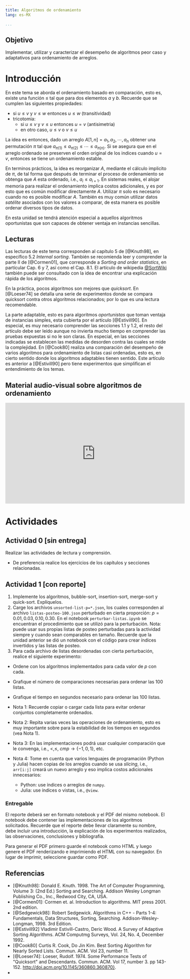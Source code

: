 ```yaml
---
title: Algoritmos de ordenamiento
lang: es-MX

...
```





## Objetivo
Implementar, utilizar y caracterizar el desempeño de algoritmos peor caso y adaptativos para ordenamiento de arreglos.

# Introducción

En este tema se aborda el ordenamiento basado en comparación, esto es, existe una función $\leq$ tal que para dos elementos $a$ y $b$. Recuerde que se cumplen las siguientes propiedades:

- si $u \leq v$ y $v \leq w$ entonces $u \leq w$ (transitividad)
- tricotomia:
  - si $u \leq v$ y $v \leq u$ entonces $u = v$ (antisimetria)
  - en otro caso, $u \leq v$ o $v \leq u$

La idea es entonces, dado un arreglo $A[1, n] = a_1, a_2, \cdots, a_n$ obtener una permutación $\pi$ tal que
$a_{\pi(1)} \leq a_{\pi(2)} \leq \cdots \leq a_{\pi(n)}$. Si se asegura que en el arreglo ordenado se preserven el orden original de los indices cuando $u = v$, entonces se tiene un ordenamiento estable.

En terminos prácticos, la idea es reorganizar $A$, mediante el cálculo implicito de $\pi$, de tal forma que después de terminar el proceso de ordenamiento se obtenga que $A$ esta ordenado, i.e., $a_i \leq a_{i+1}$. En sistemas reales, el alojar memoria para realizar el ordenamiento implica costos adicionales, y es por esto que es común modificar directamente $A$.
Utilizar $\pi$ solo es necesario cuando no es posible modificar $A$. También es muy común utilizar datos _satélite_ asociados con los valores a comparar, de esta manera es posible ordenar diversos tipos de datos.

En esta unidad se tendrá atención especial a aquellos algoritmos oportunistas que son capaces de obtener ventaja en instancias sencillas.

## Lecturas
Las lecturas de este tema corresponden al capítulo 5 de [@Knuth98], en específico 5.2 _Internal sorting_. También se recomienda leer y comprender la parte II de [@Cormen01], que corresponde a _Sorting and order statistics_, en partícular Cap. 6 y 7, así como el Cap. 8.1. El artículo de wikipedia [@SortWiki] también puede ser consultado con la idea de encontrar una explicación rápida de los algoritmos.

En la práctica, pocos algoritmos son mejores que _quicksort_. En [@Loeser74] se detalla una serie de experimentos donde se compara quicksort contra otros algoritmos relacionados; por lo que es una lectura recomendable.

La parte adaptable, esto es para algoritmos _oportunistas_ que toman ventaja de instancias simples, esta cubierta por el artículo [@Estivill90]. En especial, es muy necesario comprender las secciones 1.1 y 1.2, el resto del artículo debe ser leído aunque no invierta mucho tiempo en comprender las pruebas expuestas si no le son claras. En especial, en las secciones indicadas se establecen las medidas de desorden contra las cuales se mide la complejidad.
En [@Cook80] realiza una comparación del desempeño de varios algoritmos para ordenamiento de listas casi ordenadas, esto es, en cierto sentido donde los algoritmos adaptables tienen sentido. Este artículo es anterior a [@Estivill90] pero tiene experimentos que simplifican el entendimiento de los temas.


## Material audio-visual sobre algoritmos de ordenamiento

<iframe width="560" height="315" src="https://www.youtube.com/embed/F9jh0IJsg1w" frameborder="0" allow="accelerometer; autoplay; clipboard-write; encrypted-media; gyroscope; picture-in-picture" allowfullscreen></iframe>


# Actividades

## Actividad 0 [sin entrega]

Realizar las actividades de lectura y comprensión.
 - De preferencia realice los ejercicios de los capítulos y secciones relacionadas.
    
## Actividad 1 [con reporte]
1. Implemente los algoritmos, bubble-sort, insertion-sort, merge-sort y quick-sort. Explíquelos.
2. Carge los archivos `unsorted-list-p=*.json`, los cuales corresponden al archivo `listas-posteo-100.json` perturbado en cierta proporción: $p=0.01, 0.03, 0.10, 0.30$. En el notebook `perturbar-listas.ipynb` se encuentran el procedimiento que se utilizó para la perturbación. Nota: puede usar sus propias listas de posteo perturbadas para la actividad siempre y cuando sean comparables en tamaño. Recuerde que la unidad anterior se dió un notebook con el código para crear índices invertidos y las listas de posteo.
3. Para cada archivo de listas desordenadas con cierta perturbación, realice el siguiente experimento:
  - Ordene con los algoritmos implementados para cada valor de $p$ con cada.
  - Grafique el número de comparaciones necesarias para ordenar las 100 listas.
  - Grafique el tiempo en segundos necesario para ordenar las 100 listas.

- Nota 1: Recuerde copiar o cargar cada lista para evitar ordenar conjuntos completamente ordenados.
- Nota 2: Repita varias veces las operaciones de ordenamiento, esto es muy importante sobre para la estabilidad de los tiempos en segundos (vea Nota 1).
- Nota 3: En las implementaciones podrá usar cualquier comparación que le convenga, i.e., $<, \leq$, $cmp \rightarrow \{-1, 0, 1\}$, etc.
- Nota 4: Tome en cuenta que varios lenguajes de programación (Python y Julia) hacen copias de los arreglos cuando se usa _slicing_, i.e., `arr[i:j]` creará un nuevo arreglo y eso implica costos adicionales innecesarios:
  - Python: use índices o arreglos de `numpy`.
  - Julia: use índices o vistas, i.e., `@view`.

### Entregable
El reporte deberá ser en formato notebook y el PDF del mismo notebook. El notebook debe contener las implementaciones de los algoritmos solicitados. Recuerde que el reporte debe llevar claramente su nombre, debe incluir una introducción, la explicación de los experimentos realizados, las observaciones, conclusiones y bibliografía.

Para generar el PDF primero guarde el notebook como HTML y luego genere el PDF renderizando e imprimiendo el HTML con su navegador. En lugar de imprimir, seleccione guardar como PDF.


## Referencias #
- [@Knuth98]: Donald E. Knuth. 1998. The Art of Computer Programming, Volume 3: (2nd Ed.) Sorting and Searching. Addison Wesley Longman Publishing Co., Inc., Redwood City, CA, USA.
- [@Cormen01]: Cormen et. al. Introduction to algorithms. MIT press 2001. 2nd edition.
- [@Sedgewick98]: Robert Sedgewick. Algorithms in C++ - Parts 1-4: Fundamentals, Data Structures, Sorting, Searching. Addison-Wesley-Longman, 1998. 3rd Edition.
- [@Estivill92] Vladimir Estivill-Castro, Deric Wood. A Survey of Adaptive Sorting Algorithms. ACM Computmg Surveys, Vol. 24, No. 4, December 1992.
- [@Cook80] Curtis R. Cook, Do Jin Kim. Best Sorting Algorithm for Nearly Sorted Lists. Commun. ACM. Vol 23, number 11.
- [@Loeser74]: Loeser, Rudolf. 1974. Some Performance Tests of "Quicksort" and Descendants. Commun. ACM. Vol 17, number 3. pp 143-152. http://doi.acm.org/10.1145/360860.360870}.
- [@SortWiki]: https://en.wikipedia.org/wiki/Sorting_algorithm
